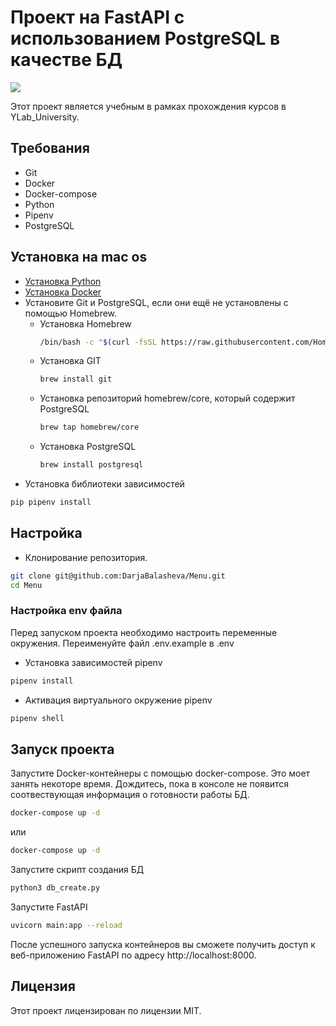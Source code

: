 # Проект на FastAPI с использованием PostgreSQL в качестве БД
<img src="https://github.com/DarjaBalasheva/fullstack-ivkhk/actions/workflows/my_workflow.yml/badge.svg">

Этот проект является учебным в рамках прохождения курсов в YLab_University.


## Требования
- Git
- Docker
- Docker-compose
- Python
- Pipenv
- PostgreSQL

## Установка на mac os
- [Установка Python](https://www.python.org/downloads/macos/)
- [Установка Docker](https://www.docker.com/get-started/)
- Установите Git  и PostgreSQL, если они ещё не установлены с помощью Homebrew.
  - Установка Homebrew
    ```bash
    /bin/bash -c "$(curl -fsSL https://raw.githubusercontent.com/Homebrew/install/HEAD/install.sh)"
    ```
  - Установка GIT
    ```bash
    brew install git
    
  - Установка репозиторий homebrew/core, который содержит PostgreSQL
    ```bash
    brew tap homebrew/core
    ```
  - Установка PostgreSQL
    ```bash
    brew install postgresql
    ```
- Установка библиотеки зависимостей
```bash
pip pipenv install
```


## Настройка
- Клонирование репозитория.
```bash
git clone git@github.com:DarjaBalasheva/Menu.git
cd Menu
```
### Настройка env файла
Перед запуском проекта необходимо настроить переменные окружения.
Переименуйте файл .env.example в .env

- Установка зависимостей pipenv
```bash
pipenv install
```

- Активация виртуального окружение pipenv
```bash
pipenv shell
```

## Запуск проекта
Запустите Docker-контейнеры с помощью docker-compose. Это моет занять некоторе время. Дождитесь, пока в консоле не появится соотвествующая информация о готовности работы БД.
```bash
docker-compose up -d
```
или
```bash
docker-compose up -d
```
Запустите скрипт создания БД
```bash
python3 db_create.py
```
Запустите FastAPI
```bash
uvicorn main:app --reload
```
После успешного запуска контейнеров вы сможете получить доступ к веб-приложению FastAPI по адресу http://localhost:8000.

## Лицензия
Этот проект лицензирован по лицензии MIT.
 
